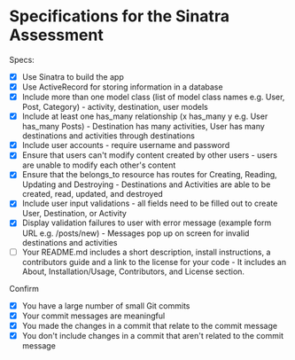 # Specifications for the Sinatra Assessment

Specs:
- [x] Use Sinatra to build the app
- [x] Use ActiveRecord for storing information in a database
- [x] Include more than one model class (list of model class names e.g. User, Post, Category) - activity, destination, user models
- [x] Include at least one has_many relationship (x has_many y e.g. User has_many Posts) - Destination has many activities, User has many destinations and activities through destinations
- [x] Include user accounts - require username and password
- [x] Ensure that users can't modify content created by other users - users are unable to modify each other's content
- [x] Ensure that the belongs_to resource has routes for Creating, Reading, Updating and Destroying - Destinations and Activities are able to be created, read, updated, and destroyed
- [x] Include user input validations - all fields need to be filled out to create User, Destination, or Activity
- [x] Display validation failures to user with error message (example form URL e.g. /posts/new) - Messages pop up on screen for invalid destinations and activities
- [ ] Your README.md includes a short description, install instructions, a contributors guide and a link to the license for your code - It includes an About, Installation/Usage, Contributors, and License section.

Confirm
- [x] You have a large number of small Git commits
- [x] Your commit messages are meaningful
- [x] You made the changes in a commit that relate to the commit message
- [x] You don't include changes in a commit that aren't related to the commit message
